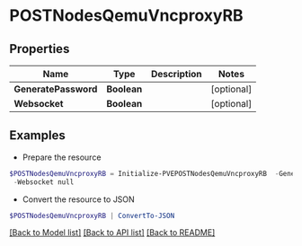 # POSTNodesQemuVncproxyRB
## Properties

Name | Type | Description | Notes
------------ | ------------- | ------------- | -------------
**GeneratePassword** | **Boolean** |  | [optional] 
**Websocket** | **Boolean** |  | [optional] 

## Examples

- Prepare the resource
```powershell
$POSTNodesQemuVncproxyRB = Initialize-PVEPOSTNodesQemuVncproxyRB  -GeneratePassword null `
 -Websocket null
```

- Convert the resource to JSON
```powershell
$POSTNodesQemuVncproxyRB | ConvertTo-JSON
```

[[Back to Model list]](../README.md#documentation-for-models) [[Back to API list]](../README.md#documentation-for-api-endpoints) [[Back to README]](../README.md)

